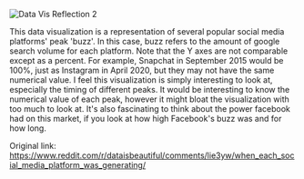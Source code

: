 ![Data Vis Reflection 2](https://github.com/abell625/reflections/blob/master/DataVisReflection-2.jpg?raw=true)

This data visualization is a representation of several popular social media platforms' peak 'buzz'. In this case, buzz refers to the amount of google search volume for each platform. Note that the Y axes are not comparable except as a percent. For example, Snapchat in September 2015 would be 100%, just as Instagram in April 2020, but they may not have the same numerical value. I feel this visualization is simply interesting to look at, especially the timing of different peaks. It would be interesting to know the numerical value of each peak, however it might bloat the visualization with too much to look at. It's also fascinating to think about the power facebook had on this market, if you look at how high Facebook's buzz was and for how long. 

Original link: https://www.reddit.com/r/dataisbeautiful/comments/lie3yw/when_each_social_media_platform_was_generating/
